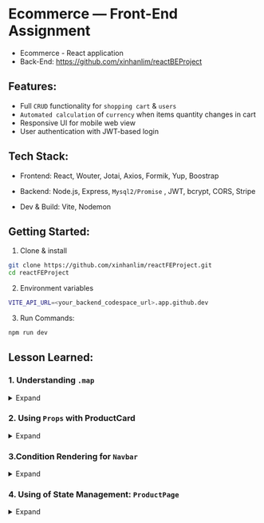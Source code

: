 # Ecommerce — Front-End Assignment
- Ecommerce - React application 
- Back-End: https://github.com/xinhanlim/reactBEProject

## Features:
- Full `CRUD` functionality for `shopping cart` & `users`
- `Automated calculation` of `currency` when items quantity changes in cart
- Responsive UI for mobile web view
- User authentication with JWT-based login 

## Tech Stack:
- Frontend: React, Wouter, Jotai, Axios, Formik, Yup, Boostrap

- Backend: Node.js, Express, `Mysql2/Promise` , JWT, bcrypt, CORS, Stripe

- Dev & Build: Vite, Nodemon


## Getting Started:
1) Clone & install
```bash
git clone https://github.com/xinhanlim/reactFEProject.git
cd reactFEProject
```
2) Environment variables
```bash
VITE_API_URL=<your_backend_codespace_url>.app.github.dev
```

3) Run Commands:
```bash
npm run dev
```


## Lesson Learned:

### 1. Understanding `.map` 
<details><summary>Expand</summary>

- .map() always returns a new array (same length as original) but it don't change the original array.
```js
// setProducts(response.data) => update the state => React Re-render
useEffect(() => {
    try {
      const fetchProducts = async () => {
        const response = await axios.get(import.meta.env.VITE_API_URL + "/api/products");
        setProducts(response.data);
      }
      fetchProducts();
    } catch (e) {
      console.log("error", e);
    }
  }, []);

//On that re-render, JSX runs again and .map() is executed during render to produce the list of <ProductCard /> elements.
{
          products.map(p => (
            <div key={p.id} className="col-md-4 mb-4">
              <ProductCard
                image={p.image}
                name={p.name}
                price={p.price.toFixed(2)}
                onAddToCart={() => {
                  handleAddToCart(p)
                }}
              />
            </div>
          )
          )
        }
```

</details>

### 2. Using `Props` with ProductCard

<details><summary>Expand</summary>

- Props let a parent component pass data and callbacks down to a child component. 
- Below is a simple ProductCard that receives image, name, price, and an onAddToCart handler via props.

```bash
## Child Component: `ProductCard`
export default function ProductCard(props){
    return (
      <>
        <div className="card">
      <img src={props.image} className="card-img-top" alt={props.product}/>
      <div className="card-body">
        <h5 className="card-title">{props.name}</h5>
        <p className="card-text">${props.price}</p>
        <a href ="#" className="btn btn-primary" onClick={()=>{
          props.onAddToCart();
        }}>Add To Cart</a>
      </div>
    </div>
    </>
    );
}
```
- having `ProductCard()` with `(props)` as a variable to be passed on to the parents.
- so that can use in the parent component
- 
```bash
## Parent Component: `ProductPage`
 {
          products.map(p => (
            <div key={p.id} className="col-md-4 mb-4">
              <ProductCard
                image={p.image}
                name={p.name}
                price={p.price.toFixed(2)}
                onAddToCart={() => {
                  handleAddToCart(p)
                }}
              />
            </div>
          )
          )
        }
```
- Map through the product list and render one ProductCard per item.
- The parent passes props down to the child (image, name, price, onAddToCart).
- Each list item gets a stable key={p.id} to help React track elements.
</details>

### 3.Condition Rendering for `Navbar`
<details><summary>Expand</summary>

- Conditional rendering lets you show/hide UI based on state or props.
- Taking for this case, `Login` shown in navbar when user has not login
- When user Login Successful, `Login` will be changed to `Logout` 

```js
// Get the jwt token using our helpers from useJwt()
  const { getJwt, clearJwt } = useJwt();
  const jwt = getJwt();
// if jwt is present/true render the first `(...)` if not render the next `(...)`
{jwt ? (  
        <>
        <li className="nav-item">
            <Link href="/profile" className={`nav-link ${location === '/Profile' ? 'active' : ''}`}>Profile</Link>
            </li>
            <li className="nav-item">
            <button onClick={handleLogout} className="btn btn-link nav-link">Logout</button>
            </li>
         </>
        ) : (
        <>
            <li className="nav-item">
            <Link href="/RegisterPage" className={`nav-link ${location === '/RegisterPage' ? 'active' : ''}`}>Register</Link>
            </li>
            <li className="nav-item">
            <Link href="/login" className={`nav-link ${location === '/login' ? 'active' : ''}`}>Login</Link>
            </li>
        </>
        )
}
```
</details>

### 4. Using of State Management: `ProductPage` 
<details><summary>Expand</summary>

- State Management helps to change the variable and re-render it.
  
```js
// calling useState from 'react'
// having 2 variables, `products` being the initial state where the `setProduct` is the state that been changed 
 const [products, setProducts] = useState([]);

// Using useEffect because axios and data fetching is out of react control, can be called as side-effect
// When the request resolves, setProducts(...) updates state,
// and React re-renders with the new products.
 useEffect(() => {
    try {
      const fetchProducts = async () => {
        const response = await axios.get(import.meta.env.VITE_API_URL + "/api/products");
        setProducts(response.data);
      }
      fetchProducts();
    } catch (e) {
      console.log("error", e);
    }
  }, []);
```
</details>

